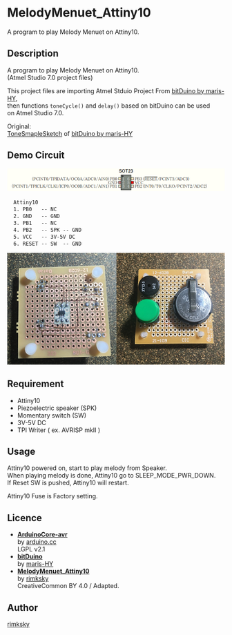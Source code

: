 MelodyMenuet_Attiny10
====
A program to play Melody Menuet on Attiny10.

## Description

A program to play Melody Menuet on Attiny10.  
(Atmel Studio 7.0 project files)

This project files are importing Atmel Stduio Project From [bitDuino by maris-HY][bitDuino],  
then functions `toneCycle()` and `delay()` based on bitDuino can be used  
on Atmel Studio 7.0.

Original:  
[ToneSmapleSketch][] of [bitDuino by maris-HY][bitDuino]  

## Demo Circuit

![Attiny10 Pin Assignment Figure](./attiny10_pin_assignment.png)

```
  Attiny10
  1. PB0   -- NC
  2. GND   -- GND
  3. PB1   -- NC
  4. PB2   -- SPK -- GND
  5. VCC   -- 3V-5V DC
  6. RESET -- SW  -- GND
```

![SmapleCircuit Figure](./SampleCircuit.png)

## Requirement

* Attiny10
* Piezoelectric speaker (SPK)
* Momentary switch (SW)
* 3V-5V DC
* TPI Writer ( ex. AVRISP mkII )

## Usage

Attiny10 powered on, start to play melody from Speaker.  
When playing melody is done, Attiny10 go to SLEEP_MODE_PWR_DOWN.  
If Reset SW is pushed, Attiny10 will restart.  

Attiny10 Fuse is Factory setting.

## Licence

* **[ArduinoCore-avr][]**  
  by [arduino.cc][]  
  LGPL v2.1  
* **[bitDuino][]**  
  by [maris-HY][]  
* **[MelodyMenuet_Attiny10][]**  
  by [rimksky][]  
  CreativeCommon BY 4.0 / Adapted.  

## Author

  [rimksky][]  


[rimksky]: https://github.com/rimksky "rimksky"
[MelodyMenuet_Attiny10]: https://github.com/rimksky/MelodyMenuet_Attiny10 "MelodyMenuet_Attiny10"
[maris-HY]: https://github.com/maris-HY "maris-HY"
[bitDuino]: https://github.com/maris-HY/bitDuino "bitDuino by maris-HY"
[ToneSmapleSketch]: http://100year.cocolog-nifty.com/blog/2014/09/bitduino-21ab.html "ToneSmapleSketch"
[arduino.cc]: http://www.arduino.cc/ "Arduino"
[ArduinoCore-avr]: https://github.com/arduino/ArduinoCore-avr "ArduinoCore-avr"
